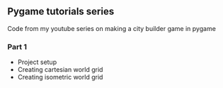 ## Pygame tutorials series

Code from my youtube series on making a city builder game in pygame

### Part 1
* Project setup
* Creating cartesian world grid
* Creating isometric world grid

